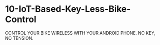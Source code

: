 # 10-IoT-Based-Key-Less-Bike-Control
CONTROL YOUR BIKE WIRELESS WITH YOUR ANDROID PHONE.  NO KEY, NO TENSION.
